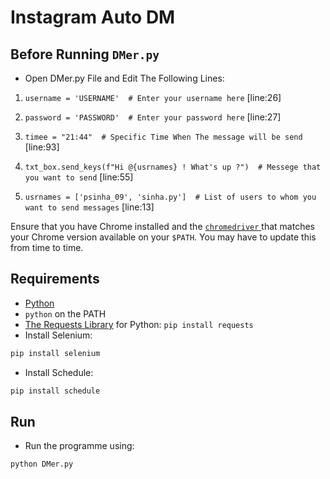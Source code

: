 Instagram Auto DM
========


## Before Running `DMer.py`

* Open DMer.py File and Edit The Following Lines:

1) `username = 'USERNAME'  # Enter your username here` [line:26]

2) `password = 'PASSWORD'  # Enter your password here` [line:27]

3) `timee = "21:44"  # Specific Time When The message will be send` [line:93]

4) `txt_box.send_keys(f"Hi @{usrnames} ! What's up ?")  # Messege that you want to send` [line:55]

5) `usrnames = ['psinha_09', 'sinha.py']  # List of users to whom you want to send messages` [line:13]


Ensure that you have Chrome installed and the
[`chromedriver` ](https://chromedriver.chromium.org/downloads) that matches
your Chrome version available on your `$PATH`. You may have to update this from time to time.

## Requirements
 
* [Python](https://www.python.org/)
* `python` on the PATH
* [The Requests Library](http://python-requests.org) for Python: `pip install requests`
* Install Selenium:

```bash
pip install selenium
```
* Install Schedule:

```bash
pip install schedule
```

## Run

* Run the programme using:

```bash
python DMer.py
```
